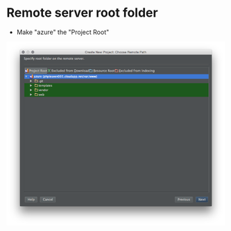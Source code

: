 # Remote server root folder

* Make "azure" the "Project Root"

<img src="resources/phpstorm/07_none_excluded.png">
